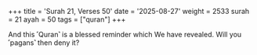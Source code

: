 +++
title = 'Surah 21, Verses 50'
date = '2025-08-27'
weight = 2533
surah = 21
ayah = 50
tags = ["quran"]
+++

And this ˹Quran˺ is a blessed reminder which We have revealed. Will you ˹pagans˺ then deny it?